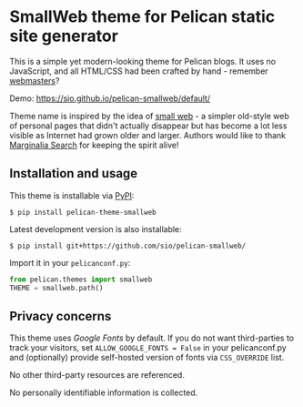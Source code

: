 # SmallWeb theme for Pelican static site generator

This is a simple yet modern-looking theme for Pelican blogs. It uses no
JavaScript, and all HTML/CSS had been crafted by hand - remember [webmasters]?

Demo: <https://sio.github.io/pelican-smallweb/default/>

Theme name is inspired by the idea of [small web] - a simpler old-style web of
personal pages that didn't actually disappear but has become a lot less
visible as Internet had grown older and larger.
Authors would like to thank [Marginalia Search] for keeping the spirit alive!

[webmasters]: https://justinjackson.ca/webmaster/
[small web]: https://felix.plesoianu.ro/web/in-the-small.html
[Marginalia Search]: https://search.marginalia.nu/


## Installation and usage

This theme is installable via [PyPI]:

```
$ pip install pelican-theme-smallweb
```

Latest development version is also installable:

```
$ pip install git+https://github.com/sio/pelican-smallweb/
```

Import it in your `pelicanconf.py`:

```python
from pelican.themes import smallweb
THEME = smallweb.path()
```

[PyPI]: https://pypi.org/project/pelican-theme-smallweb/


## Privacy concerns

This theme uses *Google Fonts* by default. If you do not want third-parties to
track your visitors, set `ALLOW_GOOGLE_FONTS = False` in your pelicanconf.py
and (optionally) provide self-hosted version of fonts via `CSS_OVERRIDE` list.

No other third-party resources are referenced.

No personally identifiable information is collected.
